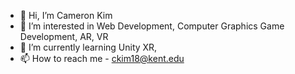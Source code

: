 - 👋 Hi, I’m Cameron Kim
- 👀 I’m interested in Web Development, Computer Graphics Game Development, AR, VR
- 🌱 I’m currently learning Unity XR, 
- 📫 How to reach me - ckim18@kent.edu

<!---
CamnKim/CamnKim is a ✨ special ✨ repository because its `README.md` (this file) appears on your GitHub profile.
You can click the Preview link to take a look at your changes.
--->
